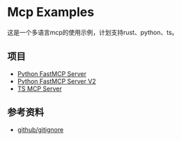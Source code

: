 # Mcp Examples

这是一个多语言mcp的使用示例，计划支持rust、python、ts。

## 项目

- [Python FastMCP Server](./py-fastmcp-server/README.md)
- [Python FastMCP Server V2](./py-fastmcp-server-v2/README.md)
- [TS MCP Server](./ts-mcp-server/README.md)

## 参考资料

- [github/gitignore](https://github.com/github/gitignore)
